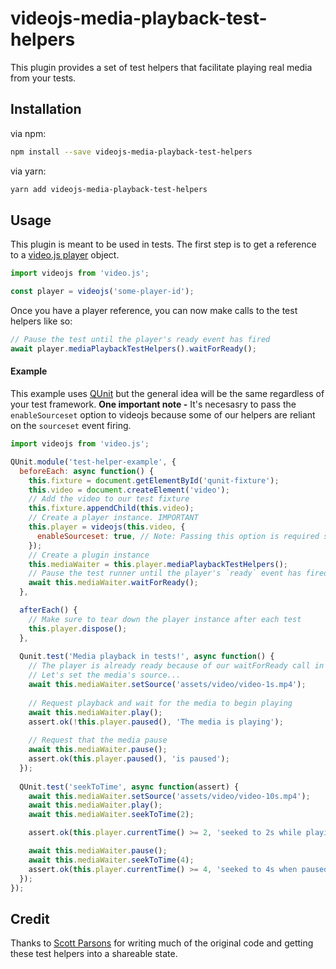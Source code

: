 # videojs-media-playback-test-helpers

This plugin provides a set of test helpers that facilitate playing real media from your tests.

## Installation

via npm:
```sh
npm install --save videojs-media-playback-test-helpers
```

via yarn:
```sh
yarn add videojs-media-playback-test-helpers
```

## Usage

This plugin is meant to be used in tests. The first step is to get a reference to a [video.js player](https://docs.videojs.com/player) object.

```js
import videojs from 'video.js';

const player = videojs('some-player-id');
```

Once you have a player reference, you can now make calls to the test helpers like so:
```js
// Pause the test until the player's ready event has fired
await player.mediaPlaybackTestHelpers().waitForReady();
```

#### Example 
This example uses [QUnit](https://qunitjs.com/) but the general idea will be the same regardless of your test framework. **One important note -** It's necesasry to pass the `enableSourceset` option to videojs because some of our helpers are reliant on the `sourceset` event firing.

```js
import videojs from 'video.js';

QUnit.module('test-helper-example', {
  beforeEach: async function() {
    this.fixture = document.getElementById('qunit-fixture');
    this.video = document.createElement('video');
    // Add the video to our test fixture
    this.fixture.appendChild(this.video);
    // Create a player instance. IMPORTANT
    this.player = videojs(this.video, {
      enableSourceset: true, // Note: Passing this option is required so that Player emits the sourceset event
    });
    // Create a plugin instance
    this.mediaWaiter = this.player.mediaPlaybackTestHelpers();
    // Pause the test runner until the player's `ready` event has fired
    await this.mediaWaiter.waitForReady();
  },

  afterEach() {
    // Make sure to tear down the player instance after each test
    this.player.dispose();
  },
  
  Qunit.test('Media playback in tests!', async function() {
    // The player is already ready because of our waitForReady call in beforeEach.
    // Let's set the media's source...
    await this.mediaWaiter.setSource('assets/video/video-1s.mp4');
    
    // Request playback and wait for the media to begin playing
    await this.mediaWaiter.play();
    assert.ok(!this.player.paused(), 'The media is playing');
    
    // Request that the media pause
    await this.mediaWaiter.pause();
    assert.ok(this.player.paused(), 'is paused');
  });
  
  QUnit.test('seekToTime', async function(assert) {
    await this.mediaWaiter.setSource('assets/video/video-10s.mp4');
    await this.mediaWaiter.play();
    await this.mediaWaiter.seekToTime(2);

    assert.ok(this.player.currentTime() >= 2, 'seeked to 2s while playing');

    await this.mediaWaiter.pause();
    await this.mediaWaiter.seekToTime(4);
    assert.ok(this.player.currentTime() >= 4, 'seeked to 4s when paused');
  });
});
```

## Credit

Thanks to [Scott Parsons](https://www.linkedin.com/in/scottaparsons/) for writing much of the original code and getting these test helpers into a shareable state.


[videojs]:http://videojs.com/
